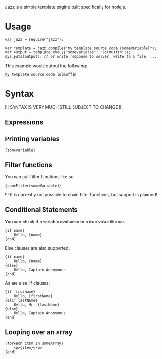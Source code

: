 Jazz is a simple template engine built specifically for nodejs.

# Usage

    var jazz = require("jazz");

    var template = jazz.compile("my template source code {someVariable}");
    var output = template.eval({"someVariable": "lolmuffin"});
    sys.puts(output); // or write response to server, write to a file, ...

This example would output the following:

    my template source code lolmuffin

# Syntax

!!! SYNTAX IS VERY MUCH STILL SUBJECT TO CHANGE !!!

## Expressions

## Printing variables

    {someVariable}

## Filter functions

You can call filter functions like so:

    {someFilter(someVariable)}

!!! It is currently not possible to chain filter functions, but support is planned!

## Conditional Statements

You can check if a variable evaluates to a true value like so:

    {if name}
        Hello, {name}
    {end}

Else clauses are also supported:

    {if name}
        Hello, {name}
    {else}
        Hello, Captain Anonymous
    {end}

As are else..if clauses:

    {if firstName}
        Hello, {firstName}
    {elif lastName}
        Hello, Mr. {lastName}
    {else}
        Hello, Captain Anonymous
    {end}

## Looping over an array

    {foreach item in someArray}
        <p>{item}</p>
    {end}


